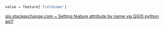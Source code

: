 ```python
value = feature['fieldname']
```
[gis.stackexchange.com ~ Setting feature attribute by name via QGIS python api?](https://gis.stackexchange.com/a/83654/176784)
